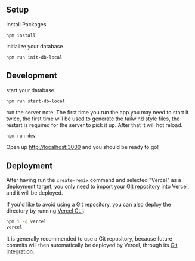 ## Setup
Install Packages
```
npm install
```

initialize your database 
```
npm run init-db-local
```

## Development
start your database
```
npm run start-db-local
```

run the server
note: The first time you run the app you may need to start it twice, the first time will be used to generate the tailwind style files, the restart is required for the server to pick it up. After that it will hot reload.

```
npm run dev
```

Open up [http://localhost:3000](http://localhost:3000) and you should be ready to go!

## Deployment

After having run the `create-remix` command and selected "Vercel" as a deployment target, you only need to [import your Git repository](https://vercel.com/new) into Vercel, and it will be deployed.

If you'd like to avoid using a Git repository, you can also deploy the directory by running [Vercel CLI](https://vercel.com/cli):

```sh
npm i -g vercel
vercel
```

It is generally recommended to use a Git repository, because future commits will then automatically be deployed by Vercel, through its [Git Integration](https://vercel.com/docs/concepts/git).


